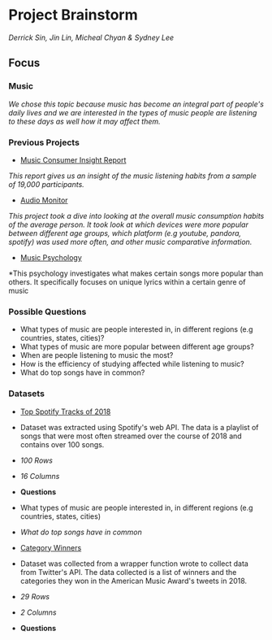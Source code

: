 # Project Brainstorm
*Derrick Sin, Jin Lin, Micheal Chyan & Sydney Lee*

## Focus
### Music
*We chose this topic because music has become an integral part of people's daily lives and we are interested in the types of music people are listening to these days as well how it may affect them.*

### Previous Projects
- [Music Consumer Insight Report](https://www.ifpi.org/downloads/music-consumer-insight-report-2018.pdf)

 *This report gives us an insight of the music listening habits from a sample of 19,000 participants.*

- [Audio Monitor](https://musicbiz.org/wp-content/uploads/2018/09/AM_US_2018_V5.pdf)

 *This project took a dive into looking at the overall music consumption habits of the average person.*
 *It took look at which devices were more popular between different age groups, which platform (e.g youtube, pandora, spotify) was used more often, and other music comparative information.*

- [Music Psychology](https://journals.sagepub.com/doi/pdf/10.1177/0956797618759465)

 *This psychology investigates what makes certain songs more popular than others. It specifically focuses on unique lyrics within a certain genre of music


### Possible Questions
- What types of music are people interested in, in different regions (e.g countries, states, cities)?
- What types of music are more popular between different age groups?
- When are people listening to music the most?
- How is the efficiency of studying affected while listening to music?
- What do top songs have in common?

### Datasets

- [Top Spotify Tracks of 2018](https://www.kaggle.com/nadintamer/top-spotify-tracks-of-2018)

 - Dataset was extracted using Spotify's web API. The data is a playlist of songs that were most often streamed
 over the course of 2018 and contains over 100 songs.

 - *100 Rows*
 - *16 Columns*
 - **Questions**
  - What types of music are people interested in, in different regions (e.g countries, states, cities)
  - *What do top songs have in common*

- [Category Winners](https://www.kaggle.com/eliasdabbas/american_music_awards_tweets#categories_winners.csv)

 - Dataset was collected from a wrapper function wrote to collect data from Twitter's API. The data collected is a list of winners
 and the categories they won in the American Music Award's tweets in 2018.

 - *29 Rows*
 - *2 Columns*
 - **Questions**  
